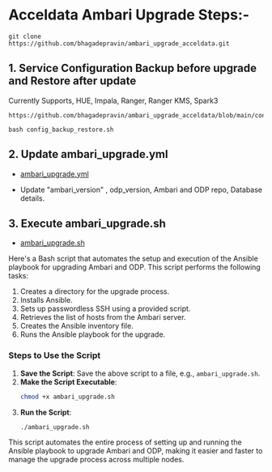 # Acceldata Ambari Upgrade Steps:-

`git clone https://github.com/bhagadepravin/ambari_upgrade_acceldata.git`

## 1. Service Configuration Backup before upgrade and Restore after update
Currently Supports, HUE, Impala, Ranger, Ranger KMS, Spark3
```
https://github.com/bhagadepravin/ambari_upgrade_acceldata/blob/main/config_backup_restore.sh

bash config_backup_restore.sh
```

## 2. Update ambari_upgrade.yml

-  [ambari_upgrade.yml](https://github.com/bhagadepravin/ambari_upgrade_acceldata/blob/main/ambari_upgrade.yml)

 - Update "ambari_version" , odp_version, Ambari and ODP repo, Database details.

## 3. Execute ambari_upgrade.sh

-  [ambari_upgrade.sh](https://github.com/bhagadepravin/ambari_upgrade_acceldata/blob/main/ambari_upgrade.sh)

Here's a Bash script that automates the setup and execution of the Ansible playbook for upgrading Ambari and ODP. This script performs the following tasks:

1. Creates a directory for the upgrade process.
2. Installs Ansible.
3. Sets up passwordless SSH using a provided script.
4. Retrieves the list of hosts from the Ambari server.
5. Creates the Ansible inventory file.
6. Runs the Ansible playbook for the upgrade.

### Steps to Use the Script

1. **Save the Script**: Save the above script to a file, e.g., `ambari_upgrade.sh`.
2. **Make the Script Executable**:
   ```sh
   chmod +x ambari_upgrade.sh
   ```
3. **Run the Script**:
   ```sh
   ./ambari_upgrade.sh
   ```

This script automates the entire process of setting up and running the Ansible playbook to upgrade Ambari and ODP, making it easier and faster to manage the upgrade process across multiple nodes.
